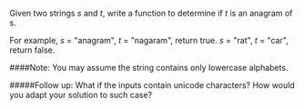 Given two strings *s* and *t*, write a function to determine if *t* is an anagram of s.

For example,
*s* = "anagram", *t* = "nagaram", return true.
*s* = "rat", *t* = "car", return false.

####Note:
You may assume the string contains only lowercase alphabets.

#####Follow up:
What if the inputs contain unicode characters? How would you adapt your solution to such case?